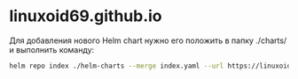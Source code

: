 # linuxoid69.github.io

Для добавления нового Helm chart нужно его положить в папку ./charts/ и выполнить команду:

```bash
helm repo index ./helm-charts --merge index.yaml --url https://linuxoid69.github.io/helm-charts/
```
